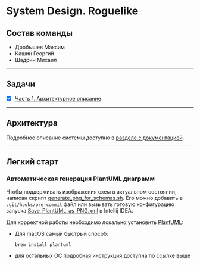 # System Design. Roguelike

## Состав команды

* Дробышев Максим
* Кашин Георгий
* Шадрин Михаил

___

## Задачи

- [x] [Часть 1. Архитектурное описание](https://github.com/itmo-software-design/roguelike/pull/1)

___

## Архитектура

Подробное описание системы доступно в [разделе с документацией](docs).
___

## Легкий старт

### Автоматическая генерация PlantUML диаграмм

Чтобы поддерживать изображения схем в актуальном состоянии, написан
скрипт [generate_png_for_schemas.sh](generate_png_for_schemas.sh).
Его можно добавить в `.git/hooks/pre-commit` файл или вызывать готовую конфигурацию
запуска [Save_PlantUML_as_PNG.xml](.idea/runConfigurations/Save_PlantUML_as_PNG.xml) в Intellij IDEA.

Для корректной работы необходимо локально установить [PlantUML](https://plantuml.com/ru/starting):

* Для macOS самый быстрый способ:
    ```commandline
    brew install plantuml
    ```
* для остальных ОС подробная инструкция доступна по ссылке выше
